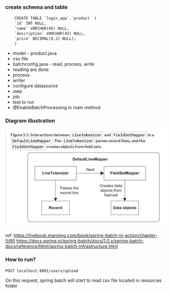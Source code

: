 ### create schema and table
 
		CREATE TABLE `login_app`.`product` (
		`id` INT NULL,
		`name` VARCHAR(45) NULL,
		`description` VARCHAR(45) NULL,
		`price` DECIMAL(9,2) NULL);
		)
 
-  model - product.java
-  csv file
- batchconfig.java - read, process, write
- reading are done
- process
- writer
- configure datasource
- step
- job
- test to run
- @EnableBatchProcessing in main method

### Diagram illustration
![Image](./src/main/resources/spring%20batch.JPG)

 
ref: 
https://livebook.manning.com/book/spring-batch-in-action/chapter-5/60
https://docs.spring.io/spring-batch/docs/1.0.x/spring-batch-docs/reference/html/spring-batch-infrastructure.html

### How to run?
	POST localhost:8081/users/upload

On this request, spring batch will start to read csv file located in resources folder